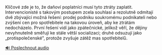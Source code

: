 
Klíčové zde je to, že daňoví poplatníci musí tyto ztráty zaplatit. Intervencionisté s takovým postupem zcela souhlasí a rezolutně odmítají dvě zbývající možná řešení: prodej podniku soukromému podnikateli nebo zvýšení cen pro spotřebitele na takovou úroveň, aby ke ztrátám nedocházelo. První řešení vidí jako zpátečnické, jelikož věří, že dějiny nevyhnutelně směřují ke stále větší socializaci; druhé odsuzují jako „protispolečenské", protože zvyšuje zátěž mas spotřebitelů.

[🔊 Poslechnout audio](/data/7-paragraphs/audio/chapter_167/para_013-Klov-zde-je-to-e-daov-poplatnci-mus-tyto.mp3)
